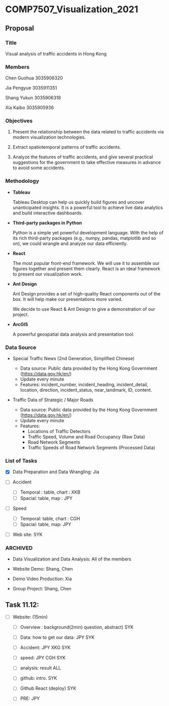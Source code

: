 # COMP7507_Visualization_2021

## Proposal

### Title

Visual analysis of traffic accidents in Hong Kong

### Members

Chen Guohua 3035906320

Jia Pengyue 3035911351

Shang Yukun 3035906318

Xia Kaibo 3035905936

### Objectives

1. Present the relationship between the data related to traffic accidents via modern visualization technologies.

2. Extract spatiotemporal patterns of traffic accidents.

3. Analyze the features of traffic accidents, and give several practical suggestions for the government to take effective measures in advance to avoid some accidents.

### Methodology

* **Tableau**

  Tableau Desktop can help us quickly build figures and uncover unanticipated insights.  It is a powerful tool to achieve live data analytics and build interactive dashboards.

* **Third-party packages in Python**

  Python is a simple yet powerful development language. With the help of its rich third-party packages (e.g.,  numpy, pandas, matplotlib and so on), we could wrangle and analyze our data efficiently.

* **React**

  The most popular front-end framework. We will use it to assemble our figures together and present them clearly. React is an ideal framework to present our visualization work.

* **Ant Design**

  Ant Design provides a set of high-quality React components out of the box. It will help make our presentations more varied. 

  We decide to use React & Ant Design to give a demonstration of our project.

* **ArcGIS**

   A powerful geospatial data analysis and presentation tool.

### Data Source

* Special Traffic News (2nd Generation, Simplified Chinese)
  * Data source: Public data provided by the Hong Kong Government (https://data.gov.hk/en/)
  * Update every minute
  * Features: incident_number, incident_heading, incident_detail, location, direction, incident_status, near_landmark, ID, content.
  
* Traffic Data of Strategic / Major Roads
  * Data source: Public data provided by the Hong Kong Government (https://data.gov.hk/en/)
  * Update every minute
  * Features:
    * Locations of Traffic Detectors
    * Traffic Speed, Volume and Road Occupancy (Raw Data)
    * Road Network Segments
    * Traffic Speeds of Road Network Segments (Processed Data)

### List of Tasks

* [x] Data Preparation and Data Wrangling: Jia

* [ ] Accident 
  * [ ] Temporal : table, chart : XKB
  * [ ] Spacial: table, map : JPY
* [ ] Speed
  * [ ] Temporal: table, chart : CGH
  * [ ] Spacial: table, map: JPY
* [ ] Web site:  SYK



### ARCHIVED

* Data Visualization and Data Analysis: All of the members

* Website Demo: Shang, Chen

* Demo Video Production: Xia

* Group Project: Shang, Chen



## Task 11.12:

* [ ] Website: (15min)

  * [ ] Overview :  background(2min) question, abstract) SYK

  * [ ] Data: how to get our data: JPY SYK

  * [ ] Accident:  JPY XKG SYK

  * [ ] speed: JPY CGH SYK

  * [ ] analysis: result ALL

  * [ ] github: intro. SYK

  * [ ] Github React (deploy)  SYK

  * [ ] PRE: JPY

    


